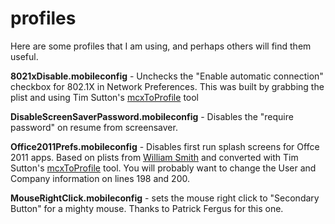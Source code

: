 profiles
========

Here are some profiles that I am using, and perhaps others will find them useful.  

**8021xDisable.mobileconfig** - Unchecks the "Enable automatic connection" checkbox for 802.1X in Network Preferences.  This was built by grabbing the plist and using Tim Sutton's [mcxToProfile](https://github.com/timsutton/mcxToProfile "mcxToProfile") tool

**DisableScreenSaverPassword.mobileconfig** - Disables the "require password" on resume from screensaver.

**Office2011Prefs.mobileconfig** - Disables first run splash screens for Offce 2011 apps.  Based on plists from [William Smith](http://talkingmoose.net/2014/07/12/posting-my-psu-macadmins-conference-presentation/ "talkingmoose") and converted with Tim Sutton's [mcxToProfile](https://github.com/timsutton/mcxToProfile "mcxToProfile") tool.  You will probably want to change the User and Company information on lines 198 and 200.

**MouseRightClick.mobileconfig** - sets the mouse right click to "Secondary Button" for a mighty mouse.  Thanks to Patrick Fergus for this one.